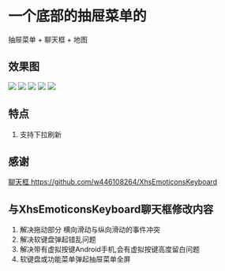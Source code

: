 # 一个底部的抽屉菜单的 
抽屉菜单 + 聊天框 + 地图 

## 效果图
![](screenshot/a.gif)
![](screenshot/b.jpg)
![](screenshot/c.jpg)
![](screenshot/d.jpg)
![](screenshot/e.jpg)
## 特点
1. 支持下拉刷新

## 感谢
[聊天框 ](https://github.com/w446108264/XhsEmoticonsKeyboard)<https://github.com/w446108264/XhsEmoticonsKeyboard> 

## 与XhsEmoticonsKeyboard聊天框修改内容
1. 解决拖动部分 横向滑动与纵向滑动的事件冲突
2. 解决软键盘弹起错乱问题
3. 解决带有虚拟按键Android手机,会有虚拟按键高度留白问题
4. 软键盘或功能菜单弹起抽屉菜单全屏
